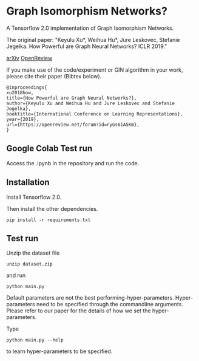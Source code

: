 # Graph Isomorphism Networks?

A Tensorflow 2.0 implementation of Graph Isomorphism Networks. 

The original paper: "Keyulu Xu*, Weihua Hu*, Jure Leskovec, Stefanie Jegelka. How Powerful are Graph Neural Networks? ICLR 2019." 

[arXiv](https://arxiv.org/abs/1810.00826) [OpenReview](https://openreview.net/forum?id=ryGs6iA5Km) 

If you make use of the code/experiment or GIN algorithm in your work, please cite their paper (Bibtex below).
```
@inproceedings{
xu2018how,
title={How Powerful are Graph Neural Networks?},
author={Keyulu Xu and Weihua Hu and Jure Leskovec and Stefanie Jegelka},
booktitle={International Conference on Learning Representations},
year={2019},
url={https://openreview.net/forum?id=ryGs6iA5Km},
}
```

## Google Colab Test run
Access the .ipynb in the repository and run the code.


## Installation
Install Tensorflow 2.0.

Then install the other dependencies.
```
pip install -r requirements.txt
```

## Test run
Unzip the dataset file
```
unzip dataset.zip
```

and run

```
python main.py
```

Default parameters are not the best performing-hyper-parameters. Hyper-parameters need to be specified through the commandline arguments. Please refer to our paper for the details of how we set the hyper-parameters.

Type

```
python main.py --help
```

to learn hyper-parameters to be specified.
